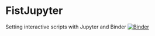 # FistJupyter
Setting interactive scripts with Jupyter and Binder
[![Binder](https://mybinder.org/badge_logo.svg)](https://mybinder.org/v2/gh/BraulioBerlanga/FistJupyter/main?filepath=Script.ipynb)
